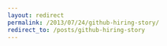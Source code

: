 ```yaml
---
layout: redirect
permalink: /2013/07/24/github-hiring-story/
redirect_to: /posts/github-hiring-story
---
```

